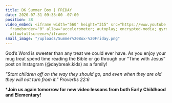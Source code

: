 ```yaml
---
title: DK Summer Box | FRIDAY
date: 2020-07-31 09:33:00 -07:00
position: 38
video_embed: <iframe width="560" height="315" src="https://www.youtube.com/embed/yGGMwxwR4rg"
  frameborder="0" allow="accelerometer; autoplay; encrypted-media; gyroscope; picture-in-picture"
  allowfullscreen></iframe>
small_image: "/uploads/Summer%20Box-%20Friday.png"
---
```


God’s Word is sweeter than any treat we could ever have. As you enjoy your mug treat spend time reading the Bible or go through our “Time with Jesus” post on Instagram (@daybreak.kids) as a family!

*"Start children off on the way they should go, and even when they are old they will not turn from it." Proverbs 22:6*

\***Join us again tomorrow for new video lessons from both Early Childhood and Elementary!**